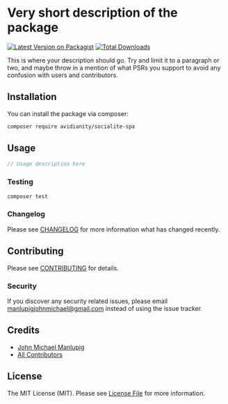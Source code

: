 # Very short description of the package

[![Latest Version on Packagist](https://img.shields.io/packagist/v/avidianity/socialite-spa.svg?style=flat-square)](https://packagist.org/packages/avidianity/socialite-spa)
[![Total Downloads](https://img.shields.io/packagist/dt/avidianity/socialite-spa.svg?style=flat-square)](https://packagist.org/packages/avidianity/socialite-spa)

This is where your description should go. Try and limit it to a paragraph or two, and maybe throw in a mention of what PSRs you support to avoid any confusion with users and contributors.

## Installation

You can install the package via composer:

```bash
composer require avidianity/socialite-spa
```

## Usage

```php
// Usage description here
```

### Testing

```bash
composer test
```

### Changelog

Please see [CHANGELOG](CHANGELOG.md) for more information what has changed recently.

## Contributing

Please see [CONTRIBUTING](CONTRIBUTING.md) for details.

### Security

If you discover any security related issues, please email manlupigjohnmichael@gmail.com instead of using the issue tracker.

## Credits

-   [John Michael Manlupig](https://github.com/avidianity)
-   [All Contributors](../../contributors)

## License

The MIT License (MIT). Please see [License File](LICENSE.md) for more information.
